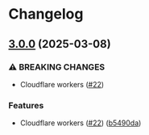 # Changelog

## [3.0.0](https://github.com/cbackas/hookbuffer/compare/v2.4.7...v3.0.0) (2025-03-08)


### ⚠ BREAKING CHANGES

* Cloudflare workers ([#22](https://github.com/cbackas/hookbuffer/issues/22))

### Features

* Cloudflare workers ([#22](https://github.com/cbackas/hookbuffer/issues/22)) ([b5490da](https://github.com/cbackas/hookbuffer/commit/b5490daa0c9e087dfd5474064ea217cc22fa5d5a))
